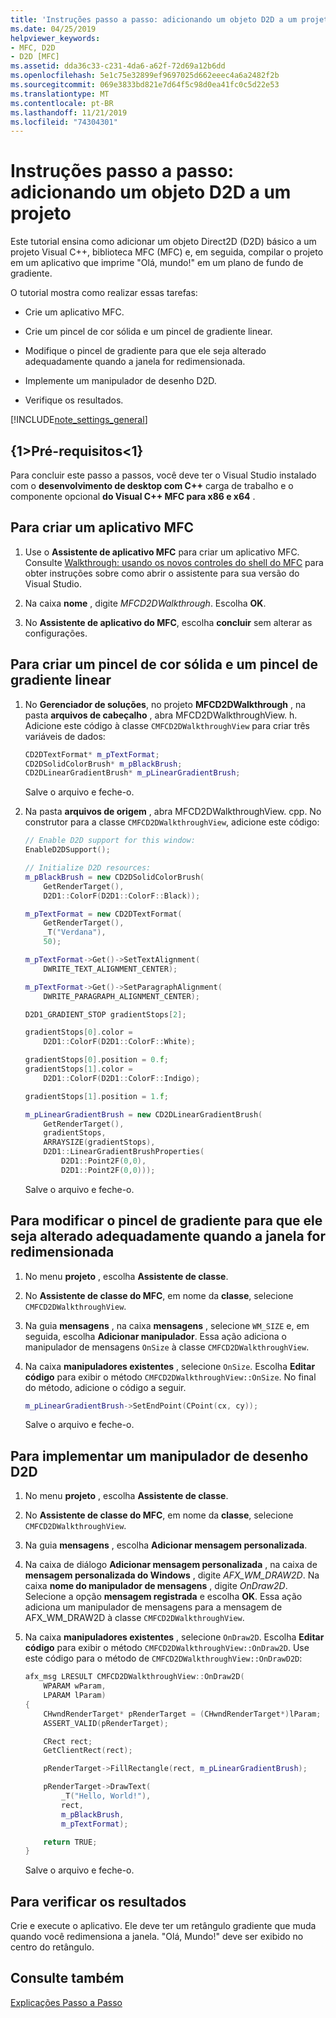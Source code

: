 ```yaml
---
title: 'Instruções passo a passo: adicionando um objeto D2D a um projeto'
ms.date: 04/25/2019
helpviewer_keywords:
- MFC, D2D
- D2D [MFC]
ms.assetid: dda36c33-c231-4da6-a62f-72d69a12b6dd
ms.openlocfilehash: 5e1c75e32899ef9697025d662eeec4a6a2482f2b
ms.sourcegitcommit: 069e3833bd821e7d64f5c98d0ea41fc0c5d22e53
ms.translationtype: MT
ms.contentlocale: pt-BR
ms.lasthandoff: 11/21/2019
ms.locfileid: "74304301"
---
```

# <a name="walkthrough-adding-a-d2d-object-to-an-mfc-project"></a>Instruções passo a passo: adicionando um objeto D2D a um projeto

Este tutorial ensina como adicionar um objeto Direct2D (D2D) básico a um projeto Visual C++, biblioteca MFC (MFC) e, em seguida, compilar o projeto em um aplicativo que imprime "Olá, mundo!" em um plano de fundo de gradiente.

O tutorial mostra como realizar essas tarefas:

- Crie um aplicativo MFC.

- Crie um pincel de cor sólida e um pincel de gradiente linear.

- Modifique o pincel de gradiente para que ele seja alterado adequadamente quando a janela for redimensionada.

- Implemente um manipulador de desenho D2D.

- Verifique os resultados.

[!INCLUDE[note_settings_general](../mfc/includes/note_settings_general_md.md)]

## <a name="prerequisites"></a>{1&gt;Pré-requisitos&lt;1}

Para concluir este passo a passos, você deve ter o Visual Studio instalado com o **desenvolvimento de desktop com C++**  carga de trabalho e o componente opcional **do Visual C++ MFC para x86 e x64** .

## <a name="to-create-an-mfc-application"></a>Para criar um aplicativo MFC

1. Use o **Assistente de aplicativo MFC** para criar um aplicativo MFC. Consulte [Walkthrough: usando os novos controles do shell do MFC](walkthrough-using-the-new-mfc-shell-controls.md) para obter instruções sobre como abrir o assistente para sua versão do Visual Studio.

1. Na caixa **nome** , digite *MFCD2DWalkthrough*. Escolha **OK**.

1. No **Assistente de aplicativo do MFC**, escolha **concluir** sem alterar as configurações.

## <a name="to-create-a-solid-color-brush-and-a-linear-gradient-brush"></a>Para criar um pincel de cor sólida e um pincel de gradiente linear

1. No **Gerenciador de soluções**, no projeto **MFCD2DWalkthrough** , na pasta **arquivos de cabeçalho** , abra MFCD2DWalkthroughView. h. Adicione este código à classe `CMFCD2DWalkthroughView` para criar três variáveis de dados:

   ```cpp
   CD2DTextFormat* m_pTextFormat;
   CD2DSolidColorBrush* m_pBlackBrush;
   CD2DLinearGradientBrush* m_pLinearGradientBrush;
   ```

   Salve o arquivo e feche-o.

1. Na pasta **arquivos de origem** , abra MFCD2DWalkthroughView. cpp. No construtor para a classe `CMFCD2DWalkthroughView`, adicione este código:

   ```cpp
   // Enable D2D support for this window:
   EnableD2DSupport();

   // Initialize D2D resources:
   m_pBlackBrush = new CD2DSolidColorBrush(
       GetRenderTarget(),
       D2D1::ColorF(D2D1::ColorF::Black));

   m_pTextFormat = new CD2DTextFormat(
       GetRenderTarget(),
       _T("Verdana"),
       50);

   m_pTextFormat->Get()->SetTextAlignment(
       DWRITE_TEXT_ALIGNMENT_CENTER);

   m_pTextFormat->Get()->SetParagraphAlignment(
       DWRITE_PARAGRAPH_ALIGNMENT_CENTER);

   D2D1_GRADIENT_STOP gradientStops[2];

   gradientStops[0].color =
       D2D1::ColorF(D2D1::ColorF::White);

   gradientStops[0].position = 0.f;
   gradientStops[1].color =
       D2D1::ColorF(D2D1::ColorF::Indigo);

   gradientStops[1].position = 1.f;

   m_pLinearGradientBrush = new CD2DLinearGradientBrush(
       GetRenderTarget(),
       gradientStops,
       ARRAYSIZE(gradientStops),
       D2D1::LinearGradientBrushProperties(
           D2D1::Point2F(0,0),
           D2D1::Point2F(0,0)));
   ```

   Salve o arquivo e feche-o.

## <a name="to-modify-the-gradient-brush-so-that-it-will-change-appropriately-when-the-window-is-resized"></a>Para modificar o pincel de gradiente para que ele seja alterado adequadamente quando a janela for redimensionada

1. No menu **projeto** , escolha **Assistente de classe**.

1. No **Assistente de classe do MFC**, em nome da **classe**, selecione `CMFCD2DWalkthroughView`.

1. Na guia **mensagens** , na caixa **mensagens** , selecione `WM_SIZE` e, em seguida, escolha **Adicionar manipulador**. Essa ação adiciona o manipulador de mensagens `OnSize` à classe `CMFCD2DWalkthroughView`.

1. Na caixa **manipuladores existentes** , selecione `OnSize`. Escolha **Editar código** para exibir o método `CMFCD2DWalkthroughView::OnSize`. No final do método, adicione o código a seguir.

   ```cpp
   m_pLinearGradientBrush->SetEndPoint(CPoint(cx, cy));
   ```

   Salve o arquivo e feche-o.

## <a name="to-implement-a-d2d-drawing-handler"></a>Para implementar um manipulador de desenho D2D

1. No menu **projeto** , escolha **Assistente de classe**.

1. No **Assistente de classe do MFC**, em nome da **classe**, selecione `CMFCD2DWalkthroughView`.

1. Na guia **mensagens** , escolha **Adicionar mensagem personalizada**.

1. Na caixa de diálogo **Adicionar mensagem personalizada** , na caixa de **mensagem personalizada do Windows** , digite *AFX_WM_DRAW2D*. Na caixa **nome do manipulador de mensagens** , digite *OnDraw2D*. Selecione a opção **mensagem registrada** e escolha **OK**. Essa ação adiciona um manipulador de mensagens para a mensagem de AFX_WM_DRAW2D à classe `CMFCD2DWalkthroughView`.

1. Na caixa **manipuladores existentes** , selecione `OnDraw2D`. Escolha **Editar código** para exibir o método `CMFCD2DWalkthroughView::OnDraw2D`. Use este código para o método de `CMFCD2DWalkthroughView::OnDrawD2D`:

   ```cpp
   afx_msg LRESULT CMFCD2DWalkthroughView::OnDraw2D(
       WPARAM wParam,
       LPARAM lParam)
   {
       CHwndRenderTarget* pRenderTarget = (CHwndRenderTarget*)lParam;
       ASSERT_VALID(pRenderTarget);

       CRect rect;
       GetClientRect(rect);

       pRenderTarget->FillRectangle(rect, m_pLinearGradientBrush);

       pRenderTarget->DrawText(
           _T("Hello, World!"),
           rect,
           m_pBlackBrush,
           m_pTextFormat);

       return TRUE;
   }
   ```

   Salve o arquivo e feche-o.

## <a name="to-verify-the-results"></a>Para verificar os resultados

Crie e execute o aplicativo. Ele deve ter um retângulo gradiente que muda quando você redimensiona a janela. "Olá, Mundo!" deve ser exibido no centro do retângulo.

## <a name="see-also"></a>Consulte também

[Explicações Passo a Passo](../mfc/walkthroughs-mfc.md)
